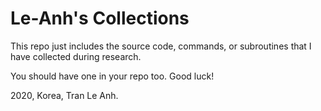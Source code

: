 # Le-Anh's Collections
This repo just includes the source code, commands, or subroutines that I have collected during research. 

You should have one in your repo too. Good luck!

2020, Korea, Tran Le Anh.
